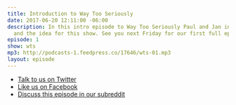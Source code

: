```yaml
---
title: Introduction to Way Too Seriously
date: 2017-06-20 12:11:00 -06:00
description: In this intro episode to Way Too Seriously Paul and Jan introduce themselves
  and the idea for this show. See you next Friday for our first full episode!
episode: 1
show: wts
mp3: http://podcasts-1.feedpress.co/17646/wts-01.mp3
layout: episode
---
```


* [Talk to us on Twitter](http://www.twitter.com/wtscast)
* [Like us on Facebook](https://www.facebook.com/wtscast/)
* [Discuss this episode in our subreddit](#)
